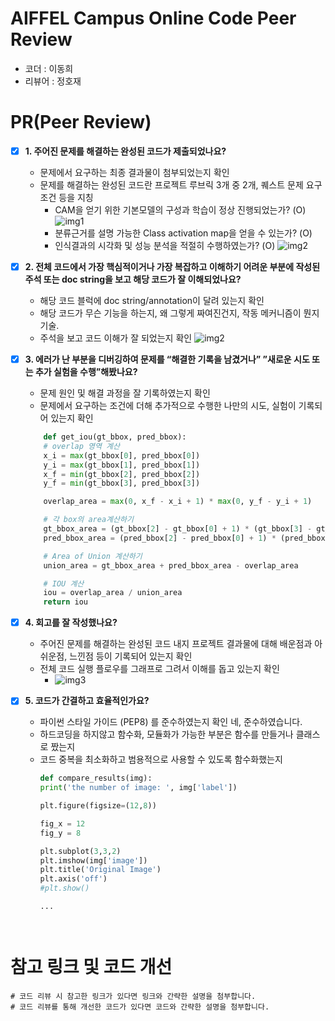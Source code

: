 # AIFFEL Campus Online Code Peer Review
- 코더 : 이동희
- 리뷰어 : 정호재


# PR(Peer Review)
- [X]  **1. 주어진 문제를 해결하는 완성된 코드가 제출되었나요?**
    - 문제에서 요구하는 최종 결과물이 첨부되었는지 확인
    - 문제를 해결하는 완성된 코드란 프로젝트 루브릭 3개 중 2개, 
    퀘스트 문제 요구조건 등을 지칭
        - CAM을 얻기 위한 기본모델의 구성과 학습이 정상 진행되었는가? (O)
        ![img1](./assset/img1.png)   
        - 분류근거를 설명 가능한 Class activation map을 얻을 수 있는가? (O)  
        - 인식결과의 시각화 및 성능 분석을 적절히 수행하였는가? (O)
        ![img2](./assset/img2.png)   
        
    
- [X]  **2. 전체 코드에서 가장 핵심적이거나 가장 복잡하고 이해하기 어려운 부분에 작성된 
주석 또는 doc string을 보고 해당 코드가 잘 이해되었나요?**
    - 해당 코드 블럭에 doc string/annotation이 달려 있는지 확인
    - 해당 코드가 무슨 기능을 하는지, 왜 그렇게 짜여진건지, 작동 메커니즘이 뭔지 기술.
    - 주석을 보고 코드 이해가 잘 되었는지 확인
      ![img2](./assset/img4.png) 
        
- [X]  **3. 에러가 난 부분을 디버깅하여 문제를 “해결한 기록을 남겼거나” 
”새로운 시도 또는 추가 실험을 수행”해봤나요?**
    - 문제 원인 및 해결 과정을 잘 기록하였는지 확인
    - 문제에서 요구하는 조건에 더해 추가적으로 수행한 나만의 시도, 
    실험이 기록되어 있는지 확인
    ```python
        def get_iou(gt_bbox, pred_bbox):
        # overlap 영역 계산
        x_i = max(gt_bbox[0], pred_bbox[0])
        y_i = max(gt_bbox[1], pred_bbox[1])
        x_f = min(gt_bbox[2], pred_bbox[2])
        y_f = min(gt_bbox[3], pred_bbox[3])

        overlap_area = max(0, x_f - x_i + 1) * max(0, y_f - y_i + 1)

        # 각 box의 area계산하기
        gt_bbox_area = (gt_bbox[2] - gt_bbox[0] + 1) * (gt_bbox[3] - gt_bbox[1] + 1)
        pred_bbox_area = (pred_bbox[2] - pred_bbox[0] + 1) * (pred_bbox[3] - pred_bbox[1] + 1)

        # Area of Union 계산하기
        union_area = gt_bbox_area + pred_bbox_area - overlap_area

        # IOU 계산
        iou = overlap_area / union_area
        return iou
     ```
         
        
- [X]  **4. 회고를 잘 작성했나요?**
    - 주어진 문제를 해결하는 완성된 코드 내지 프로젝트 결과물에 대해
    배운점과 아쉬운점, 느낀점 등이 기록되어 있는지 확인
    - 전체 코드 실행 플로우를 그래프로 그려서 이해를 돕고 있는지 확인
        - ![img3](./assset/img3.png)  
        
- [X]  **5. 코드가 간결하고 효율적인가요?**
    - 파이썬 스타일 가이드 (PEP8) 를 준수하였는지 확인
        네, 준수하였습니다.
    - 하드코딩을 하지않고 함수화, 모듈화가 가능한 부분은 함수를 만들거나 클래스로 짰는지
    - 코드 중복을 최소화하고 범용적으로 사용할 수 있도록 함수화했는지
        ```python
        def compare_results(img):
        print('the number of image: ', img['label'])
    
        plt.figure(figsize=(12,8))
    
        fig_x = 12
        fig_y = 8
    
        plt.subplot(3,3,2)
        plt.imshow(img['image'])
        plt.title('Original Image')
        plt.axis('off')
        #plt.show()

        ...
    ```


# 참고 링크 및 코드 개선
```
# 코드 리뷰 시 참고한 링크가 있다면 링크와 간략한 설명을 첨부합니다.
# 코드 리뷰를 통해 개선한 코드가 있다면 코드와 간략한 설명을 첨부합니다.
```
